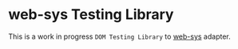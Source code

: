 # web-sys Testing Library

This is a work in progress `DOM Testing Library` to [web-sys](https://rustwasm.github.io/wasm-bindgen/web-sys/index.html) adapter.
